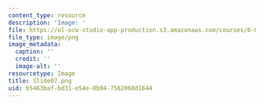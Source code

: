```yaml
---
content_type: resource
description: 'Image: '
file: https://ol-ocw-studio-app-production.s3.amazonaws.com/courses/6-004-computation-structures-spring-2017/b5463bafbd31e54e8b047562068d1644_Slide07.png
file_type: image/png
image_metadata:
  caption: ''
  credit: ''
  image-alt: ''
resourcetype: Image
title: Slide07.png
uid: b5463baf-bd31-e54e-8b04-7562068d1644
---
```

